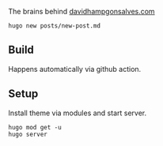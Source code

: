 The brains behind [davidhampgonsalves.com](https://davidhampgonsalves.com)

```
hugo new posts/new-post.md
```

## Build
Happens automatically via github action.

## Setup
Install theme via modules and start server.
```
hugo mod get -u
hugo server
```
